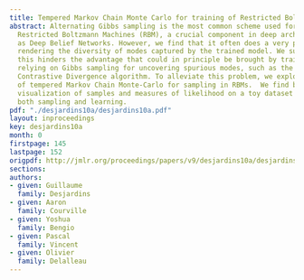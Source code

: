 ```yaml
---
title: Tempered Markov Chain Monte Carlo for training of Restricted Boltzmann Machines
abstract: Alternating Gibbs sampling is the most common scheme used for sampling from
  Restricted Boltzmann Machines (RBM), a crucial component in deep architectures such
  as Deep Belief Networks. However, we find that it often does a very poor job of
  rendering the diversity of modes captured by the trained model. We suspect that
  this hinders the advantage that could in principle be brought by training algorithms
  relying on Gibbs sampling for uncovering spurious modes, such as the Persistent
  Contrastive Divergence algorithm. To alleviate this problem, we explore the use
  of tempered Markov Chain Monte-Carlo for sampling in RBMs.  We find both through
  visualization of samples and measures of likelihood on a toy dataset that it helps
  both sampling and learning.
pdf: "./desjardins10a/desjardins10a.pdf"
layout: inproceedings
key: desjardins10a
month: 0
firstpage: 145
lastpage: 152
origpdf: http://jmlr.org/proceedings/papers/v9/desjardins10a/desjardins10a.pdf
sections: 
authors:
- given: Guillaume
  family: Desjardins
- given: Aaron
  family: Courville
- given: Yoshua
  family: Bengio
- given: Pascal
  family: Vincent
- given: Olivier
  family: Delalleau
---
```

